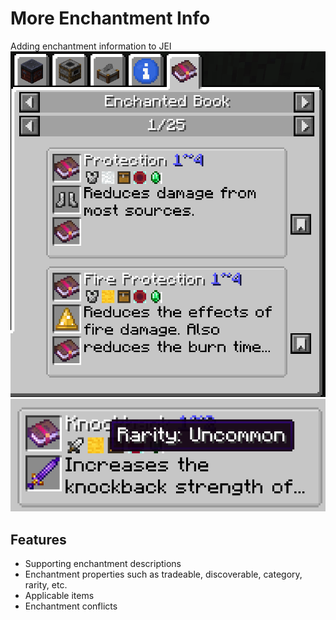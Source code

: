 # More Enchantment Info

Adding enchantment information to JEI
![img.png](https://github.com/SettingDust/MoreEnchantmentInfo/raw/refs/heads/main/img.png)
![img_1.png](https://github.com/SettingDust/MoreEnchantmentInfo/raw/refs/heads/main/img_1.png)

## Features

- Supporting enchantment descriptions
- Enchantment properties such as tradeable, discoverable, category, rarity, etc.
- Applicable items
- Enchantment conflicts